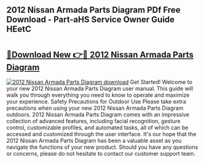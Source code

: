 ## 2012 Nissan Armada Parts Diagram PDf Free Download - Part-aHS Service Owner Guide HEetC

# <h2><a href="http://dfokn0z.blite.top/?on=2012+Nissan+Armada+Parts+Diagram">🔗Download New 👉🔴 2012 Nissan Armada Parts Diagram</a></h2>

[![2012 Nissan Armada Parts Diagram download](https://i.imgur.com/lujVjoI.png)](http://dfokn0z.blite.top/?on=2012+Nissan+Armada+Parts+Diagram)
Get Started! Welcome to your new 2012 Nissan Armada Parts Diagram user manual. This guide will walk you through everything you need to know to operate and maximize your experience. Safety Precautions for Outdoor Use Please take extra precautions when using your new 2012 Nissan Armada Parts Diagram outdoors. 2012 Nissan Armada Parts Diagram comes with an impressive collection of advanced features, including facial recognition, gesture control, customizable profiles, and automated tasks, all of which can be accessed and customized through the user interface. It's our hope that the 2012 Nissan Armada Parts Diagram has been a valuable asset as you navigate the functions of your new product. Should you have any questions or concerns, please do not hesitate to contact our customer support team.
